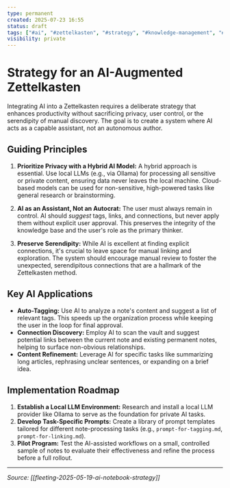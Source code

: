 ```yaml
---
type: permanent
created: 2025-07-23 16:55
status: draft
tags: ["#ai", "#zettelkasten", "#strategy", "#knowledge-management", "#local-llm"]
visibility: private
---
```


# Strategy for an AI-Augmented Zettelkasten

Integrating AI into a Zettelkasten requires a deliberate strategy that enhances productivity without sacrificing privacy, user control, or the serendipity of manual discovery. The goal is to create a system where AI acts as a capable assistant, not an autonomous author.

## Guiding Principles

1.  **Prioritize Privacy with a Hybrid AI Model:** A hybrid approach is essential. Use local LLMs (e.g., via Ollama) for processing all sensitive or private content, ensuring data never leaves the local machine. Cloud-based models can be used for non-sensitive, high-powered tasks like general research or brainstorming.

2.  **AI as an Assistant, Not an Autocrat:** The user must always remain in control. AI should *suggest* tags, links, and connections, but never apply them without explicit user approval. This preserves the integrity of the knowledge base and the user's role as the primary thinker.

3.  **Preserve Serendipity:** While AI is excellent at finding explicit connections, it's crucial to leave space for manual linking and exploration. The system should encourage manual review to foster the unexpected, serendipitous connections that are a hallmark of the Zettelkasten method.

## Key AI Applications

-   **Auto-Tagging:** Use AI to analyze a note's content and suggest a list of relevant tags. This speeds up the organization process while keeping the user in the loop for final approval.
-   **Connection Discovery:** Employ AI to scan the vault and suggest potential links between the current note and existing permanent notes, helping to surface non-obvious relationships.
-   **Content Refinement:** Leverage AI for specific tasks like summarizing long articles, rephrasing unclear sentences, or expanding on a brief idea.

## Implementation Roadmap

1.  **Establish a Local LLM Environment:** Research and install a local LLM provider like Ollama to serve as the foundation for private AI tasks.
2.  **Develop Task-Specific Prompts:** Create a library of prompt templates tailored for different note-processing tasks (e.g., `prompt-for-tagging.md`, `prompt-for-linking.md`).
3.  **Pilot Program:** Test the AI-assisted workflows on a small, controlled sample of notes to evaluate their effectiveness and refine the process before a full rollout.

---
*Source: [[fleeting-2025-05-19-ai-notebook-strategy]]*
